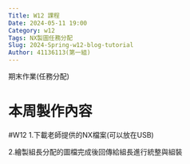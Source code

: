 ```yaml
---
Title: W12 課程
Date: 2024-05-11 19:00
Category: w12
Tags: NX製圖任務分配
Slug: 2024-Spring-w12-blog-tutorial
Author: 41136113(第一組)
---
```


期末作業(任務分配)

<!-- PELICAN_END_SUMMARY -->

# 本周製作內容
#W12
1.下載老師提供的NX檔案(可以放在USB)

2.繪製組長分配的圖檔完成後回傳給組長進行統整與組裝



